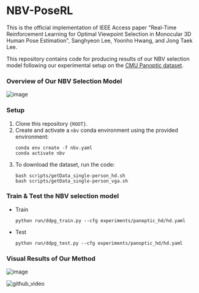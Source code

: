 # NBV-PoseRL

This is the official implementation of IEEE Access paper "Real-Time Reinforcement Learning for Optimal Viewpoint Selection in Monocular 3D Human Pose Estimation", Sanghyeon Lee, Yoonho Hwang, and Jong Taek Lee.

This repository contains code for producing results of our NBV selection model following our experimental setup on the [CMU Panoptic dataset](https://github.com/CMU-Perceptual-Computing-Lab/panoptic-toolbox).

### Overview of Our NBV Selection Model
![image](https://github.com/user-attachments/assets/61fdaac1-0cab-4de1-9c5d-31fc6098b2b3)



### Setup
1. Clone this repository `{ROOT}`.
2. Create and activate a `nbv` conda environment using the provided environment:
   ```
   conda env create -f nbv.yaml
   conda activate nbv
   ```   
3. To download the dataset, run the code:
     ```
     bash scripts/getData_single-person_hd.sh
     bash scripts/getData_single-person_vga.sh
     ```

### Train & Test the NBV selection model
- Train
   ```
   python run/ddpg_train.py --cfg experiments/panoptic_hd/hd.yaml
   ```

- Test
   ```
   python run/ddpg_test.py --cfg experiments/panoptic_hd/hd.yaml 
   ```


### Visual Results of Our Method
![image](https://github.com/user-attachments/assets/c600182f-5acd-4d46-85c3-5c36c7ed70b4)

![github_video](https://github.com/user-attachments/assets/da6f6971-46c1-4e29-8532-ea9eb7370cdf)
